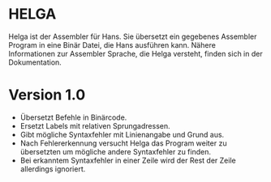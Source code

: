 # HELGA

Helga ist der Assembler für Hans.
Sie übersetzt ein gegebenes Assembler Program in eine Binär Datei, die Hans ausführen kann.
Nähere Informationen zur Assembler Sprache, die Helga versteht, finden sich in der Dokumentation.

# Version 1.0

- Übersetzt Befehle in Binärcode.
- Ersetzt Labels mit relativen Sprungadressen.
- Gibt mögliche Syntaxfehler mit Linienangabe und Grund aus.
- Nach Fehlererkennung versucht Helga das Program weiter zu übersetzten um mögliche andere Syntaxfehler zu finden.
- Bei erkanntem Syntaxfehler in einer Zeile wird der Rest der Zeile allerdings ignoriert.
